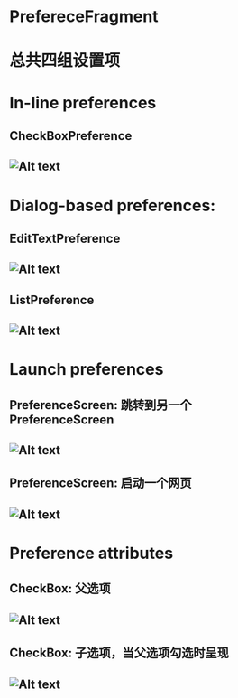# PrefereceFragment

总共四组设置项
========
In-line preferences
========
CheckBoxPreference
----------
![Alt text](https://github.com/linylx/PrefereceFragment/blob/master/img/1.jpg)
----------
Dialog-based preferences:
========
EditTextPreference
----------
![Alt text](https://github.com/linylx/PrefereceFragment/blob/master/img/2.jpg)
----------
ListPreference
----------
![Alt text](https://github.com/linylx/PrefereceFragment/blob/master/img/3.jpg)
----------
Launch preferences
========
PreferenceScreen: 跳转到另一个PreferenceScreen
----------
![Alt text](https://github.com/linylx/PrefereceFragment/blob/master/img/4.jpg)
----------
PreferenceScreen: 启动一个网页
----------
![Alt text](https://github.com/linylx/PrefereceFragment/blob/master/img/5.jpg)
----------
<intent
    android:action="android.intent.action.VIEW"
    android:data="http://www.baidu.com"/>
----------
Preference attributes
========
CheckBox: 父选项
----------
![Alt text](https://github.com/linylx/PrefereceFragment/blob/master/img/6.jpg)
----------
CheckBox: 子选项，当父选项勾选时呈现
----------
![Alt text](https://github.com/linylx/PrefereceFragment/blob/master/img/7.jpg)
----------
